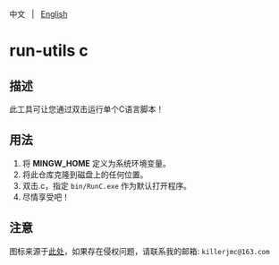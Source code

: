 中文 &nbsp; | &nbsp; [English](README.md)

# run-utils c

## 描述

此工具可让您通过双击运行单个C语言脚本！

## 用法

1. 将 **MINGW_HOME** 定义为系统环境变量。
2. 将此仓库克隆到磁盘上的任何位置。
3. 双击.c，指定 `bin/RunC.exe` 作为默认打开程序。
4. 尽情享受吧！

## 注意

图标来源于[此处](https://www.iconfont.cn/collections/detail?spm=a313x.7781069.0.da5a778a4&cid=21124)，如果存在侵权问题，请联系我的邮箱: `killerjmc@163.com`


